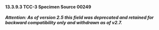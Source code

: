 #### 13.3.9.3 TCC-3 Specimen Source 00249 

**_Attention: As of version 2.5 this field was deprecated and retained for backward compatibility only and withdrawn as of v2.7._**
